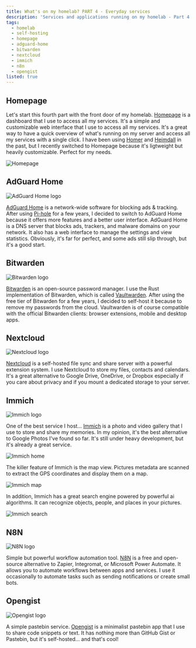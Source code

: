 ```yaml
---
title: What's on my homelab? PART 4 - Everyday services
description: 'Services and applications running on my homelab - Part 4: Everyday services'
tags:
  - homelab
  - self-hosting
  - homepage
  - adguard-home
  - bitwarden
  - nextcloud
  - immich
  - n8n
  - opengist
listed: true
---
```


<div class="clear-left">

## Homepage

Let's start this fourth part with the front door of my homelab. [Homepage](https://gethomepage.dev/latest/) is a dashboard that I use to access all my services. It's a simple and customizable web interface that I use to access all my services. It's a great way to have a quick overview of what's running on my server and access all my services with a single click. I have been using [Homer](https://github.com/bastienwirtz/homer) and [Heimdall](https://heimdall.site/) in the past, but I recently switched to Homepage because it's ligtweight but heavily customizable. Perfect for my needs.

<img class="max-w-7xl" src="/img/what-s-on-my-homelab-part-4/homepage.png" alt="Homepage" />

</div>
<div class="clear-left">

## AdGuard Home

<img class="content-ignore float-left w-20 mr-4 mb-2" src="https://cdn.jsdelivr.net/gh/walkxcode/dashboard-icons/png/adguard-home.png" alt="AdGuard Home logo" />

[AdGuard Home](https://adguard.com/en/adguard-home/overview.html) is a network-wide software for blocking ads & tracking. After using [Pi-hole](https://pi-hole.net/) for a few years, I decided to switch to AdGuard Home because it offers more features and a better user interface. AdGuard Home is a DNS server that blocks ads, trackers, and malware domains on your network. It also has a web interface to manage the settings and view statistics. Obviously, it's far for perfect, and some ads still slip through, but it's a good start.

</div>
<div class="clear-left">

## Bitwarden

<img class="content-ignore float-left w-20 mr-4 mb-2" src="https://cdn.jsdelivr.net/gh/walkxcode/dashboard-icons/png/bitwarden.png" alt="Bitwarden logo" />

[Bitwarden](https://bitwarden.com/) is an open-source password manager. I use the Rust implementation of Bitwarden, which is called [Vaultwarden](https://github.com/dani-garcia/vaultwarden). After using the free tier of Bitwarden for a few years, I decided to self-host it because to remove my passwords from the cloud. Vaultwarden is of course compatible with the official Bitwarden clients: browser extensions, mobile and desktop apps.

</div>
<div class="clear-left">

## Nextcloud

<img class="content-ignore float-left w-20 mr-4 mb-2" src="https://cdn.jsdelivr.net/gh/walkxcode/dashboard-icons/png/nextcloud.png" alt="Nextcloud logo" />

[Nextcloud](https://nextcloud.com/) is a self-hosted file sync and share server with a powerful extension system. I use Nextcloud to store my files, contacts and calendars. It's a great alternative to Google Drive, OneDrive, or Dropbox especially if you care about privacy and if you mount a dedicated storage to your server.

</div>
<div class="clear-left">

## Immich

<img class="content-ignore float-left w-20 mr-4 mb-2" src="https://cdn.jsdelivr.net/gh/walkxcode/dashboard-icons/png/immich.png" alt="Immich logo" />

One of the best service I host... [Immich](https://immich.app/) is a photo and video gallery that I use to store and share my memories. In my opinion, it's the best alternative to Google Photos I've found so far. It's still under heavy development, but it's already a great service.

<img class="max-w-7xl" src="/img/what-s-on-my-homelab-part-4/immich-home.png" alt="Immich home" />

The killer feature of Immich is the map view. Pictures metadata are scanned to extract the GPS coordinates and display them on a map.

<img class="max-w-7xl" src="/img/what-s-on-my-homelab-part-4/immich-map.png" alt="Immich map" />

In addition, Immich has a great search engine powered by powerful ai algorithms. It can recognize objects, people, and places in your pictures.

<img class="max-w-7xl" src="/img/what-s-on-my-homelab-part-4/immich-search.png" alt="Immich search" />

</div>
<div class="clear-left">

## N8N

<img class="content-ignore float-left w-20 mr-4 mb-2" src="https://cdn.jsdelivr.net/gh/walkxcode/dashboard-icons/png/n8n.png" alt="N8N logo" />

Simple but powerful workflow automation tool. [N8N](https://n8n.io/) is a free and open-source alternative to Zapier, Integromat, or Microsoft Power Automate. It allows you to automate workflows between apps and services. I use it occasionally to automate tasks such as sending notifications or create small bots.

</div>
<div class="clear-left">

## Opengist

<img class="content-ignore float-left w-20 mr-4 mb-2" src="https://cdn.jsdelivr.net/gh/walkxcode/dashboard-icons/png/opengist.png" alt="Opengist logo" />

A simple pastebin service. [Opengist](https://opengist.app/) is a minimalist pastebin app that I use to share code snippets or text. It has nothing more than GitHub Gist or Pastebin, but it's self-hosted... and that's cool!

</div>